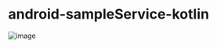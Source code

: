 # android-sampleService-kotlin 
![image](https://user-images.githubusercontent.com/53375007/194603074-bf894b57-3f39-4920-86fa-68b6793da7b9.png)
